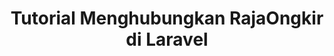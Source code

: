 ---
title: Tutorial Menghubungkan RajaOngkir di Laravel
description: RajaOngkir adalah third party yang menyediakan API untuk mengecek ongkir dari bebrapa ekspedisi pengiriman.
category: laravel
thumbnail: './images/tutorial-menghubungkan-rajaongkir-di-laravel/thumbnail.png'
type: article
---